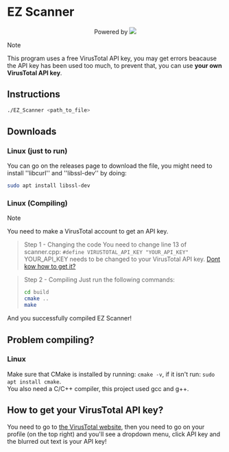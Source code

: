 # EZ Scanner
<center>Powered by <img src="https://upload.wikimedia.org/wikipedia/commons/thumb/b/b7/VirusTotal_logo.svg/2560px-VirusTotal_logo.svg.png"></center>

> [!NOTE]
> This program uses a free VirusTotal API key, you may get errors beacause the API key has been used too much, to prevent that, you can use **your own VirusTotal API key**.

## Instructions
```bash
./EZ_Scanner <path_to_file>
```

## Downloads

### Linux (just to run)
You can go on the releases page to download the file, you might need to install ''libcurl'' and ''libssl-dev'' by doing:
```bash
sudo apt install libssl-dev
```

### Linux (Compiling)
> [!NOTE]
> You need to make a VirusTotal account to get an API key.

> Step 1 - Changing the code
> You need to change line 13 of scanner.cpp: ```#define VIRUSTOTAL_API_KEY "YOUR_API_KEY"```
> YOUR_API_KEY needs to be changed to your VirusTotal API key. [Dont kow how to get it?]()

> Step 2 - Compiling
> Just run the following commands:
> ```bash
> cd build
> cmake ..
> make
> ```

And you successfully compiled EZ Scanner!

## Problem compiling?

### Linux
Make sure that CMake is installed by running: ``cmake -v``, if it isn't run: ``sudo apt install cmake``.\
You also need a C/C++ compiler, this project used gcc and g++.

## How to get your VirusTotal API key?
You need to go to [the VirusTotal website](https://www.virustotal.com/gui/), then you need to go on your profile (on the top right) and you'll see a dropdown menu, click API key and the blurred out text is your API key!
